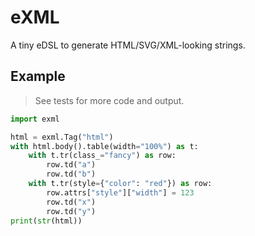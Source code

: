 # eXML

A tiny eDSL to generate HTML/SVG/XML-looking strings.

## Example

> See tests for more code and output.

```python
import exml

html = exml.Tag("html")
with html.body().table(width="100%") as t:
    with t.tr(class_="fancy") as row:
        row.td("a")
        row.td("b")
    with t.tr(style={"color": "red"}) as row:
        row.attrs["style"]["width"] = 123
        row.td("x")
        row.td("y")
print(str(html))
```
